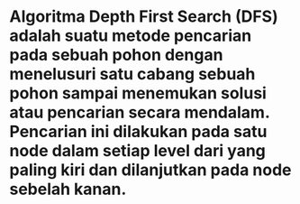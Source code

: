 # Algoritma Depth First Search (DFS) adalah suatu metode pencarian pada sebuah pohon dengan menelusuri satu cabang sebuah pohon sampai menemukan solusi atau pencarian secara mendalam.  Pencarian ini dilakukan pada satu node dalam setiap level dari yang paling kiri dan dilanjutkan pada node sebelah kanan. 